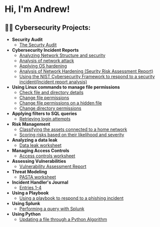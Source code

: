 <h1>Hi, I'm Andrew!</h1>

<h2>👨‍💻 Cybersecurity Projects:</h2>

- <b>Security Audit</b>
  - [The Securty Audit](https://github.com/AndrewGreeneCyber/Security-Audit/blob/main/README.md)
- <b>Cybersecurity Incident Reports</b>
  - [Analyzing Network Structure and security](https://github.com/AndrewGreeneCyber/Incident-Reports/blob/main/README.md)
  - [Analysis of network attack](https://github.com/AndrewGreeneCyber/Network-Attack/blob/main/README.md)
  - [Applying OS hardening](https://github.com/AndrewGreeneCyber/Hardening-OS/blob/main/README.md)
  - [Analysis of Network Hardening (Seurity Risk Assessment Report)](https://github.com/AndrewGreeneCyber/Network-Hardening/blob/main/README.md)
  - [Using the NIST Cybersecurity Framework to respond to a security incident(Incident report analysis)](https://github.com/AndrewGreeneCyber/NIST/blob/main/README.md)
- <b>Using Linux commands to manage file permissions</b>
  - [Check file and directory details](https://github.com/AndrewGreeneCyber/Directory-Details-and-Permission-strings-/blob/main/README.md)
  - [Change file permissions](https://github.com/AndrewGreeneCyber/Change-Permissions/blob/main/README.md)
  - [Change file permissions on a hidden file](https://github.com/AndrewGreeneCyber/Hidden-Files/blob/main/README.md)
  - [Change directory permissions](https://github.com/AndrewGreeneCyber/Changing-Directory-Permissions/blob/main/README.md)
- <b>Applying filters to SQL queries</b>
  - [Retrieving login attempts](https://github.com/AndrewGreeneCyber/Retrieving-login-attemps/blob/main/README.md)
 - <b>Risk Management</b>
   - [Classifying the assets connected to a home network](https://github.com/joshmadakor1/Algorithms-Practice)
   - [Scoring risks based on their likelihood and severity](https://github.com/joshmadakor1/Sentinel-Lab)
 - <b>Analyzing a data leak</b>
   - [Data leak worksheet](https://github.com/joshmadakor1/Algorithms-Practice)
 - <b>Managing Access Controls</b>
   - [Access controls worksheet](https://github.com/joshmadakor1/Algorithms-Practice)
 - <b>Assessing Vulnerabilities</b>
   - [Vulnerability Assessment Report](https://github.com/joshmadakor1/Algorithms-Practice)
 - <b>Threat Modeling</b>
   - [PASTA worksheet](https://github.com/joshmadakor1/Algorithms-Practice)
- <b>Incident Handler's Journal</b>
   - [Entries 1-4](https://github.com/joshmadakor1/Algorithms-Practice)
- <b>Using a Playbook</b>
   - [Using a playbook to respond to a phishing incident](https://github.com/joshmadakor1/Algorithms-Practice)
 - <b>Using Splunk</b>
   - [Performing a query with Splunk](https://github.com/joshmadakor1/Algorithms-Practice)
 - <b>Using Python</b>
   - [Updating a file through a Python Algorithm](https://github.com/joshmadakor1/Algorithms-Practice)


<!--
**joshmadakor1/joshmadakor1** is a ✨ _special_ ✨ repository because its `README.md` (this file) appears on your GitHub profile.

Here are some ideas to get you started:

- 🔭 I’m currently working on ...
- 🌱 I’m currently learning ...
- 👯 I’m looking to collaborate on ...
- 🤔 I’m looking for help with ...
- 💬 Ask me about ...
- 📫 How to reach me: ...
- 😄 Pronouns: ...
- ⚡ Fun fact: ...
-->
